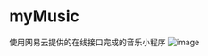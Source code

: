 # myMusic

使用网易云提供的在线接口完成的音乐小程序
![image](https://user-images.githubusercontent.com/62587615/135834695-c33f1e68-e0a4-429d-8ee1-7127b495ecae.png)
